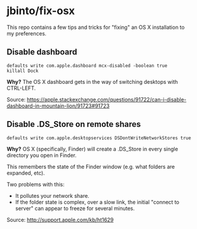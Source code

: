 # jbinto/fix-osx

This repo contains a few tips and tricks for "fixing" an OS X installation to my preferences.

## Disable dashboard

```
defaults write com.apple.dashboard mcx-disabled -boolean true
killall Dock
```

**Why?** The OS X dashboard gets in the way of switching desktops with CTRL-LEFT. 

Source: https://apple.stackexchange.com/questions/91722/can-i-disable-dashboard-in-mountain-lion/91723#91723

## Disable .DS_Store on remote shares

```
defaults write com.apple.desktopservices DSDontWriteNetworkStores true
```

**Why?** OS X (specifically, Finder) will create a .DS_Store in every single directory you open in Finder.

This remembers the state of the Finder window (e.g. what folders are expanded, etc).

Two problems with this:

* It pollutes your network share.
* If the folder state is complex, over a slow link, the initial "connect to server" can appear to freeze for several minutes.

Source: http://support.apple.com/kb/ht1629
